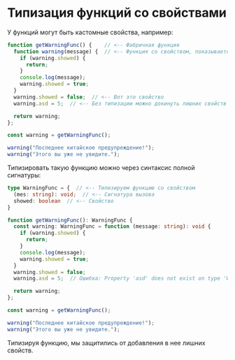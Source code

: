 # Типизация функций со свойствами

У функций могут быть кастомные свойства, например:

```javascript
function getWarningFunc() {    // <-- Фабричная функция
  function warning(message) {  // <-- Функция со свойством, показывается только один раз
    if (warning.showed) {
      return;
    }
    console.log(message);
    warning.showed = true;
  }
  warning.showed = false;  // <-- Вот это свойство
  warning.asd = 5;  // <-- Без типизации можно докинуть лишних свойств

  return warning;
};

const warning = getWarningFunc();

warning("Последнее китайское предупреждение!");
warning("Этого вы уже не увидите.");
```

Типизировать такую функцию можно через синтаксис полной сигнатуры:

```typescript
type WarningFunc = {  // <-- Типизируем функцию со свойством
  (mes: string): void;  // <-- Сигнатура вызова
  showed: boolean  // <-- Свойство
}

function getWarningFunc(): WarningFunc {
  const warning: WarningFunc = function (message: string): void {
    if (warning.showed) {
      return;
    }
    console.log(message);
    warning.showed = true;
  }
  warning.showed = false;
  warning.asd = 5;  // Ошибка: Property 'asd' does not exist on type 'WarningFunc'

  return warning;
};

const warning = getWarningFunc();

warning("Последнее китайское предупреждение!");
warning("Этого вы уже не увидите.");
```

Типизируя функцию, мы защитились от добавления в нее лишних свойств.

